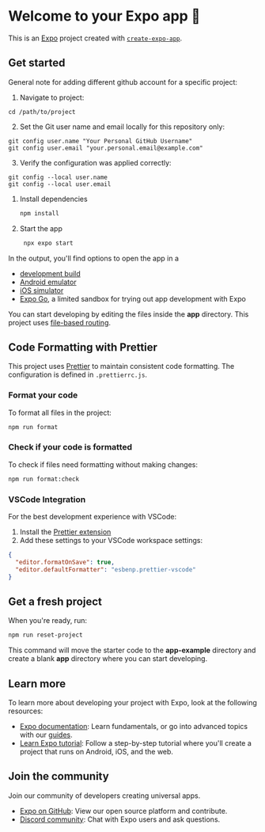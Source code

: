 # Welcome to your Expo app 👋

This is an [Expo](https://expo.dev) project created with [`create-expo-app`](https://www.npmjs.com/package/create-expo-app).

## Get started

General note for adding different github account for a specific project:

1. Navigate to project:

```
cd /path/to/project
```

2. Set the Git user name and email locally for this repository only:

```
git config user.name "Your Personal GitHub Username"
git config user.email "your.personal.email@example.com"
```

3. Verify the configuration was applied correctly:

```
git config --local user.name
git config --local user.email
```

1. Install dependencies

   ```bash
   npm install
   ```

2. Start the app

   ```bash
    npx expo start
   ```

In the output, you'll find options to open the app in a

- [development build](https://docs.expo.dev/develop/development-builds/introduction/)
- [Android emulator](https://docs.expo.dev/workflow/android-studio-emulator/)
- [iOS simulator](https://docs.expo.dev/workflow/ios-simulator/)
- [Expo Go](https://expo.dev/go), a limited sandbox for trying out app development with Expo

You can start developing by editing the files inside the **app** directory. This project uses [file-based routing](https://docs.expo.dev/router/introduction).

## Code Formatting with Prettier

This project uses [Prettier](https://prettier.io/) to maintain consistent code formatting. The configuration is defined in `.prettierrc.js`.

### Format your code

To format all files in the project:

```bash
npm run format
```

### Check if your code is formatted

To check if files need formatting without making changes:

```bash
npm run format:check
```

### VSCode Integration

For the best development experience with VSCode:

1. Install the [Prettier extension](https://marketplace.visualstudio.com/items?itemName=esbenp.prettier-vscode)
2. Add these settings to your VSCode workspace settings:

```json
{
  "editor.formatOnSave": true,
  "editor.defaultFormatter": "esbenp.prettier-vscode"
}
```

## Get a fresh project

When you're ready, run:

```bash
npm run reset-project
```

This command will move the starter code to the **app-example** directory and create a blank **app** directory where you can start developing.

## Learn more

To learn more about developing your project with Expo, look at the following resources:

- [Expo documentation](https://docs.expo.dev/): Learn fundamentals, or go into advanced topics with our [guides](https://docs.expo.dev/guides).
- [Learn Expo tutorial](https://docs.expo.dev/tutorial/introduction/): Follow a step-by-step tutorial where you'll create a project that runs on Android, iOS, and the web.

## Join the community

Join our community of developers creating universal apps.

- [Expo on GitHub](https://github.com/expo/expo): View our open source platform and contribute.
- [Discord community](https://chat.expo.dev): Chat with Expo users and ask questions.
